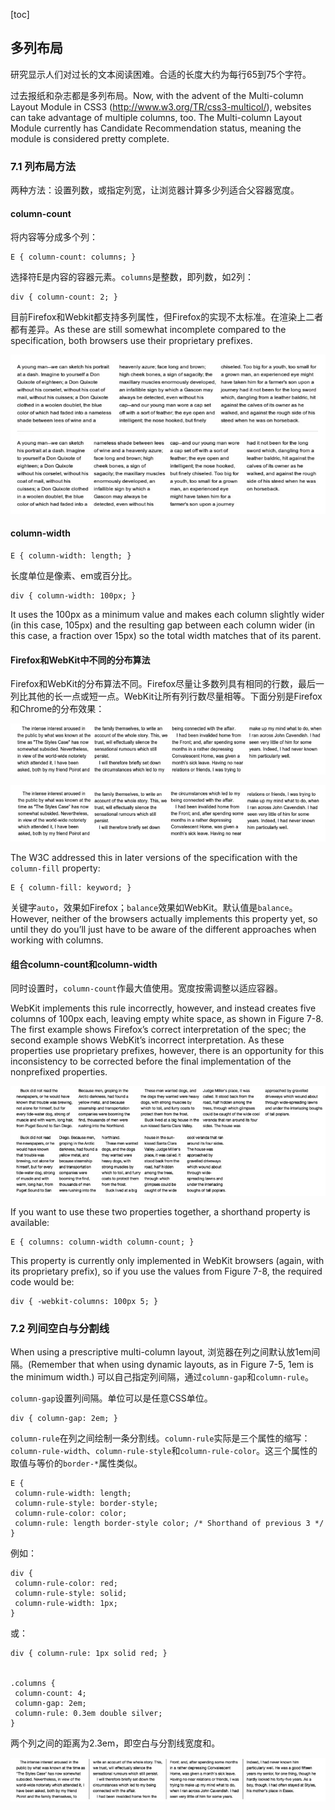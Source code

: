 [toc]

## 多列布局

研究显示人们对过长的文本阅读困难。合适的长度大约为每行65到75个字符。

过去报纸和杂志都是多列布局。Now, with the advent of the Multi-column Layout Module in CSS3 (http://www.w3.org/TR/css3-multicol/), websites can take advantage of multiple columns, too. The Multi-column Layout Module currently has Candidate Recommendation status, meaning the module is considered pretty complete.

### 7.1 列布局方法

两种方法：设置列数，或指定列宽，让浏览器计算多少列适合父容器宽度。

#### column-count

将内容等分成多个列：

	E { column-count: columns; }

选择符E是内容的容器元素。`columns`是整数，即列数，如2列：

	div { column-count: 2; }

目前Firefox和Webkit都支持多列属性，但Firefox的实现不太标准。在渲染上二者都有差异。As these are still somewhat incomplete compared to the specification, both browsers use their proprietary prefixes.

![](img/multiple-columns.png)

#### column-width

	E { column-width: length; }

长度单位是像素、em或百分比。

	div { column-width: 100px; }

It uses the 100px as a minimum value and makes each column slightly wider (in this case, 105px) and the resulting gap between each column wider (in this case, a fraction over 15px) so the total width matches that of its parent.

#### Firefox和WebKit中不同的分布算法

Firefox和WebKit的分布算法不同。Firefox尽量让多数列具有相同的行数，最后一列比其他的长一点或短一点。WebKit让所有列行数尽量相等。下面分别是Firefox和Chrome的分布效果：

![](img/column-distribute-firefox.png)

![](img/column-distribute-webkit.png)

The W3C addressed this in later versions of the specification with the `column-fill` property:

	E { column-fill: keyword; }

关键字`auto`，效果如Firefox；`balance`效果如WebKit。默认值是`balance`。However, neither of the browsers actually implements this property yet, so until they do you’ll just have to be aware of the different approaches when working with columns.

#### 组合column-count和column-width

同时设置时，`column-count`作最大值使用。宽度按需调整以适应容器。

WebKit implements this rule incorrectly, however, and instead creates five columns of 100px each, leaving empty white space, as shown in Figure 7-8. The first example shows Firefox’s correct interpretation of the spec; the second example shows WebKit’s incorrect interpretation. As these properties use proprietary prefixes, however, there is an opportunity for this inconsistency to be corrected before the final implementation of the nonprefixed properties.

![](img/combined-column-properties.png)

If you want to use these two properties together, a shorthand property is available:

	E { columns: column-width column-count; }

This property is currently only implemented in WebKit browsers (again, with its proprietary prefix), so if you use the values from Figure 7-8, the required code would be:

	div { -webkit-columns: 100px 5; }

### 7.2 列间空白与分割线

When using a prescriptive multi-column layout, 浏览器在列之间默认放1em间隔。(Remember that when using dynamic layouts, as in Figure 7-5, 1em is the minimum width.) 可以自己指定列间隔，通过`column-gap`和`column-rule`。

`column-gap`设置列间隔。单位可以是任意CSS单位。

	div { column-gap: 2em; }

`column-rule`在列之间绘制一条分割线。`column-rule`实际是三个属性的缩写：`column-rule-width`、`column-rule-style`和`column-rule-color`。这三个属性的取值与等价的`border-*`属性类似。

    E {
     column-rule-width: length;
     column-rule-style: border-style;
     column-rule-color: color;
     column-rule: length border-style color; /* Shorthand of previous 3 */
    }

例如：

    div {
     column-rule-color: red;
     column-rule-style: solid;
     column-rule-width: 1px;
    }

或：

	div { column-rule: 1px solid red; }


    .columns {
     column-count: 4;
     column-gap: 2em;
     column-rule: 0.3em double silver;
    }

两个列之间的距离为2.3em，即空白与分割线宽度和。

![](img/column-gap-rule.png)





